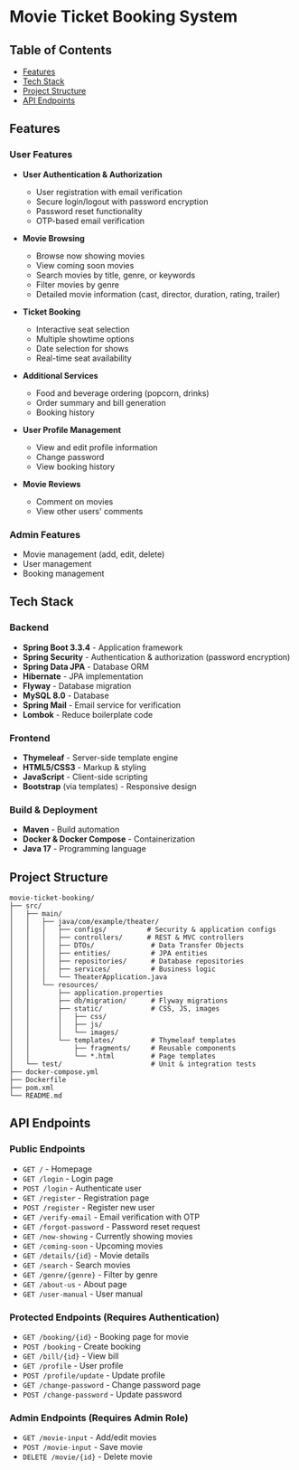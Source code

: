 # Movie Ticket Booking System

## Table of Contents

- [Features](#features)
- [Tech Stack](#tech-stack)
- [Project Structure](#project-structure)
- [API Endpoints](#api-endpoints)

## Features

### User Features

- **User Authentication & Authorization**
  - User registration with email verification
  - Secure login/logout with password encryption
  - Password reset functionality
  - OTP-based email verification
- **Movie Browsing**

  - Browse now showing movies
  - View coming soon movies
  - Search movies by title, genre, or keywords
  - Filter movies by genre
  - Detailed movie information (cast, director, duration, rating, trailer)

- **Ticket Booking**
  - Interactive seat selection
  - Multiple showtime options
  - Date selection for shows
  - Real-time seat availability
- **Additional Services**

  - Food and beverage ordering (popcorn, drinks)
  - Order summary and bill generation
  - Booking history

- **User Profile Management**

  - View and edit profile information
  - Change password
  - View booking history

- **Movie Reviews**
  - Comment on movies
  - View other users' comments

### Admin Features

- Movie management (add, edit, delete)
- User management
- Booking management

## Tech Stack

### Backend

- **Spring Boot 3.3.4** - Application framework
- **Spring Security** - Authentication & authorization (password encryption)
- **Spring Data JPA** - Database ORM
- **Hibernate** - JPA implementation
- **Flyway** - Database migration
- **MySQL 8.0** - Database
- **Spring Mail** - Email service for verification
- **Lombok** - Reduce boilerplate code

### Frontend

- **Thymeleaf** - Server-side template engine
- **HTML5/CSS3** - Markup & styling
- **JavaScript** - Client-side scripting
- **Bootstrap** (via templates) - Responsive design

### Build & Deployment

- **Maven** - Build automation
- **Docker & Docker Compose** - Containerization
- **Java 17** - Programming language

## Project Structure

```
movie-ticket-booking/
├── src/
│   ├── main/
│   │   ├── java/com/example/theater/
│   │   │   ├── configs/          # Security & application configs
│   │   │   ├── controllers/      # REST & MVC controllers
│   │   │   ├── DTOs/              # Data Transfer Objects
│   │   │   ├── entities/          # JPA entities
│   │   │   ├── repositories/      # Database repositories
│   │   │   ├── services/          # Business logic
│   │   │   └── TheaterApplication.java
│   │   └── resources/
│   │       ├── application.properties
│   │       ├── db/migration/      # Flyway migrations
│   │       ├── static/            # CSS, JS, images
│   │       │   ├── css/
│   │       │   ├── js/
│   │       │   └── images/
│   │       └── templates/         # Thymeleaf templates
│   │           ├── fragments/     # Reusable components
│   │           └── *.html         # Page templates
│   └── test/                      # Unit & integration tests
├── docker-compose.yml
├── Dockerfile
├── pom.xml
└── README.md
```

## API Endpoints

### Public Endpoints

- `GET /` - Homepage
- `GET /login` - Login page
- `POST /login` - Authenticate user
- `GET /register` - Registration page
- `POST /register` - Register new user
- `GET /verify-email` - Email verification with OTP
- `GET /forgot-password` - Password reset request
- `GET /now-showing` - Currently showing movies
- `GET /coming-soon` - Upcoming movies
- `GET /details/{id}` - Movie details
- `GET /search` - Search movies
- `GET /genre/{genre}` - Filter by genre
- `GET /about-us` - About page
- `GET /user-manual` - User manual

### Protected Endpoints (Requires Authentication)

- `GET /booking/{id}` - Booking page for movie
- `POST /booking` - Create booking
- `GET /bill/{id}` - View bill
- `GET /profile` - User profile
- `POST /profile/update` - Update profile
- `GET /change-password` - Change password page
- `POST /change-password` - Update password

### Admin Endpoints (Requires Admin Role)

- `GET /movie-input` - Add/edit movies
- `POST /movie-input` - Save movie
- `DELETE /movie/{id}` - Delete movie
